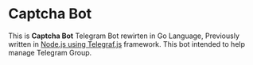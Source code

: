 # Captcha Bot
This is **Captcha Bot** Telegram Bot rewirten in Go Language, Previously written in [Node.js using Telegraf.js](https://github.com/bgli/bglibot-js) framework. This bot intended to help manage Telegram Group.


